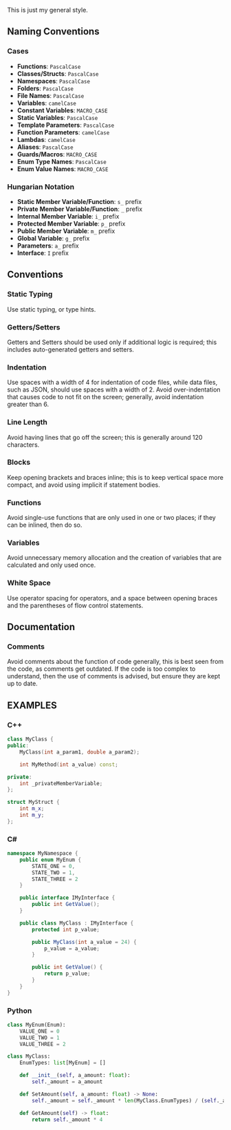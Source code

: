 This is just my general style.

## Naming Conventions

### Cases
- **Functions**: `PascalCase`
- **Classes/Structs**: `PascalCase`
- **Namespaces**: `PascalCase`
- **Folders**: `PascalCase`
- **File Names**: `PascalCase`
- **Variables**: `camelCase`
- **Constant Variables**: `MACRO_CASE`
- **Static Variables**: `PascalCase`
- **Template Parameters**: `PascalCase`
- **Function Parameters**: `camelCase`
- **Lambdas**: `camelCase`
- **Aliases**: `PascalCase`
- **Guards/Macros**: `MACRO_CASE`
- **Enum Type Names**: `PascalCase`
- **Enum Value Names**: `MACRO_CASE`

### Hungarian Notation
- **Static Member Variable/Function**: `s_` prefix
- **Private Member Variable/Function**: `_` prefix
- **Internal Member Variable**: `i_` prefix
- **Protected Member Variable**: `p_` prefix
- **Public Member Variable**: `m_` prefix
- **Global Variable**: `g_` prefix
- **Parameters**: `a_` prefix 
- **Interface**: `I` prefix 

## Conventions

### Static Typing
Use static typing, or type hints.

### Getters/Setters
Getters and Setters should be used only if additional logic is required; this includes auto-generated getters and setters.

### Indentation
Use spaces with a width of 4 for indentation of code files, while data files, such as JSON, should use spaces with a width of 2. 
Avoid over-indentation that causes code to not fit on the screen; generally, avoid indentation greater than 6.

### Line Length
Avoid having lines that go off the screen; this is generally around 120 characters.

### Blocks
Keep opening brackets and braces inline; this is to keep vertical space more compact, and avoid using implicit if statement bodies.

### Functions
Avoid single-use functions that are only used in one or two places; if they can be inlined, then do so.

### Variables
Avoid unnecessary memory allocation and the creation of variables that are calculated and only used once.

### White Space
Use operator spacing for operators, and a space between opening braces and the parentheses of flow control statements.

## Documentation

### Comments
Avoid comments about the function of code generally, this is best seen from the code, as comments get outdated.
If the code is too complex to understand, then the use of comments is advised, but ensure they are kept up to date.

## EXAMPLES

### C++

```cpp
class MyClass {
public:
    MyClass(int a_param1, double a_param2);

    int MyMethod(int a_value) const;

private:
    int _privateMemberVariable;
};

struct MyStruct {
    int m_x;
    int m_y;
};
```

### C#

```csharp
namespace MyNamespace {
    public enum MyEnum {
        STATE_ONE = 0,
        STATE_TWO = 1,
        STATE_THREE = 2
    }

    public interface IMyInterface {
        public int GetValue();
    }

    public class MyClass : IMyInterface {
        protected int p_value;

        public MyClass(int a_value = 24) {
            p_value = a_value;
        }

        public int GetValue() {
            return p_value;
        }
    }
}
```

### Python

```python
class MyEnum(Enum):
    VALUE_ONE = 0
    VALUE_TWO = 1
    VALUE_THREE = 2

class MyClass:
    EnumTypes: list[MyEnum] = []

    def __init__(self, a_amount: float):
        self._amount = a_amount

    def SetAmount(self, a_amount: float) -> None:
        self._amount = self._amount * len(MyClass.EnumTypes) / (self._amount - a_amount)

    def GetAmount(self) -> float:
        return self._amount * 4
```
